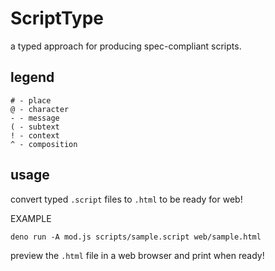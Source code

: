 # ScriptType

a typed approach for producing spec-compliant scripts.

## legend

```
# - place
@ - character
- - message
( - subtext
! - context
^ - composition
```

## usage 

convert typed `.script` files to `.html` to be ready for web!

EXAMPLE
```
deno run -A mod.js scripts/sample.script web/sample.html
```

preview the `.html` file in a web browser and print when ready!
